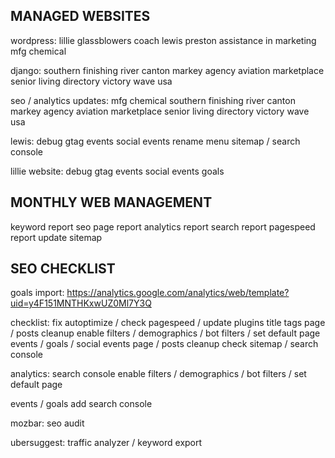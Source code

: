 ## MANAGED WEBSITES

wordpress:
lillie glassblowers
coach lewis preston
assistance in marketing
mfg chemical

django:
southern finishing
river canton
markey agency
aviation marketplace
senior living directory
victory wave usa

seo / analytics updates:
mfg chemical
southern finishing
river canton
markey agency
aviation marketplace
senior living directory
victory wave usa

lewis:
debug gtag events
social events
rename menu
sitemap / search console

lillie website:
debug gtag events
social events
goals

## MONTHLY WEB MANAGEMENT

keyword report
seo page report
analytics report
search report
pagespeed report
update sitemap

## SEO CHECKLIST

goals import: https://analytics.google.com/analytics/web/template?uid=y4F151MNTHKxwUZ0Ml7Y3Q

checklist:
fix autoptimize / check pagespeed / update plugins
title tags
page / posts cleanup
enable filters / demographics / bot filters / set default page
events / goals / social events
page / posts cleanup
check sitemap / search console

analytics:
search console
enable filters / demographics / bot filters / set default page

events / goals
add search console

mozbar: seo audit

ubersuggest: traffic analyzer / keyword export
